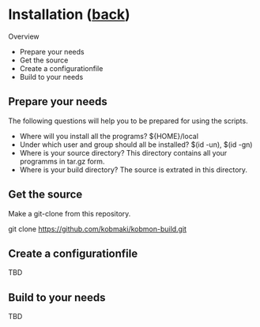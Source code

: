 # Installation ([back](00-A-documentation.md))

Overview
* Prepare your needs
* Get the source
* Create a configurationfile
* Build to your needs

## Prepare your needs

The following questions will help you to be prepared for using the scripts.

* Where will you install all the programs?
  ${HOME}/local
* Under which user and group should all be installed?
  $(id -un), $(id -gn)
* Where is your source directory?
  This directory contains all your programms in tar.gz form.
* Where is your build directory?
  The source is extrated in this directory.

## Get the source

Make a git-clone from this repository.

  git clone https://github.com/kobmaki/kobmon-build.git


## Create a configurationfile


TBD

## Build to your needs
TBD


